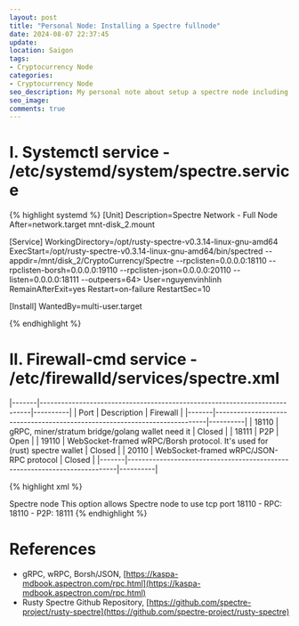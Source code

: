 ```yaml
---
layout: post
title: "Personal Node: Installing a Spectre fullnode"
date: 2024-08-07 22:37:45
update:
location: Saigon
tags:
- Cryptocurrency Node
categories:
- Cryptocurrency Node
seo_description: My personal note about setup a spectre node including systemd & firewall.
seo_image:
comments: true
---
```


# I. Systemctl service - /etc/systemd/system/spectre.service

{% highlight systemd %}
[Unit]
Description=Spectre Network - Full Node
After=network.target mnt-disk_2.mount

[Service]
WorkingDirectory=/opt/rusty-spectre-v0.3.14-linux-gnu-amd64
ExecStart=/opt/rusty-spectre-v0.3.14-linux-gnu-amd64/bin/spectred  --appdir=/mnt/disk_2/CryptoCurrency/Spectre  --rpclisten=0.0.0.0:18110 --rpclisten-borsh=0.0.0.0:19110 --rpclisten-json=0.0.0.0:20110 --listen=0.0.0.0:18111 --outpeers=64>
User=nguyenvinhlinh
RemainAfterExit=yes
Restart=on-failure
RestartSec=10

[Install]
WantedBy=multi-user.target

{% endhighlight %}

# II. Firewall-cmd service - /etc/firewalld/services/spectre.xml

|-------|---------------------------------------------------------------------------|----------|
| Port  | Description                                                               | Firewall |
|-------|---------------------------------------------------------------------------|----------|
| 18110 | gRPC, miner/stratum bridge/golang wallet need it                          | Closed   |
| 18111 | P2P                                                                       | Open     |
| 19110 | WebSocket-framed wRPC/Borsh protocol. It's used for (rust) spectre wallet | Closed   |
| 20110 | WebSocket-framed wRPC/JSON-RPC protocol                                   | Closed   |
|-------|---------------------------------------------------------------------------|----------|

{% highlight xml %}
<?xml version="1.0" encoding="utf-8"?>
<service>
  <short>Spectre node</short>
  <description>
    This option allows Spectre node to use tcp port 18110
    - RPC: 18110
    - P2P: 18111
  </description>
  <port protocol="tcp" port="18110"/>
  <port protocol="udp" port="18110"/>
  <port protocol="tcp" port="18111"/>
  <port protocol="udp" port="18111"/>
</service>
{% endhighlight %}


# References
- gRPC, wRPC, Borsh/JSON, [https://kaspa-mdbook.aspectron.com/rpc.html](https://kaspa-mdbook.aspectron.com/rpc.html)
- Rusty Spectre Github Repository, [https://github.com/spectre-project/rusty-spectre](https://github.com/spectre-project/rusty-spectre)
